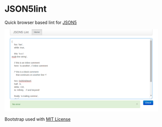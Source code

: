JSON5lint
=========



Quick browser based lint for [JSON5](https://github.com/aseemk/json5)



![JSON5lint](https://raw.githubusercontent.com/Omie/json5lint/screenshot/json5lint.png)

Bootstrap used with [MIT License](https://github.com/twbs/bootstrap/blob/master/LICENSE)

